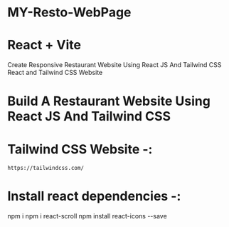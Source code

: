 # MY-Resto-WebPage

# React + Vite

Create Responsive Restaurant Website Using React JS And Tailwind CSS React and Tailwind CSS Website

# Build A Restaurant Website Using React JS And Tailwind CSS

# Tailwind CSS Website -:
    https://tailwindcss.com/

# Install react dependencies -:
   npm i
   npm i react-scroll
   npm install react-icons --save
